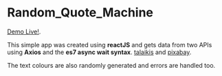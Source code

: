 # Random_Quote_Machine

[Demo Live!](https://randomquotemachine-95235.firebaseapp.com/).

This simple app was created using __reactJS__ and gets data from two APIs using __Axios__ and the __es7 async wait syntax__.
[talaikis](https://talaikis.com/api/quotes/) and 
 [pixabay]('https://pixabay.com/api/?key=9392509-1ebd5d1cb57ec9a0bc4ec3aa0&q=nature&image_ty).

 The text colours are also randomly generated and errors are handled too.

 